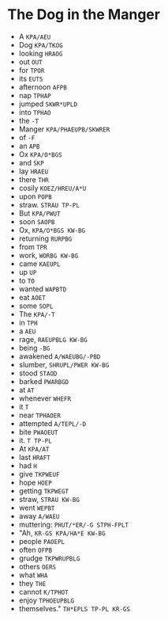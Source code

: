 # The Dog in the Manger

* A `KPA/AEU`
* Dog `KPA/TKOG`
* looking `HRAOG`
* out `OUT`
* for `TPOR`
* its `EUTS`
* afternoon `AFPB`
* nap `TPHAP`
* jumped `SKWR*UPLD`
* into `TPHAO`
* the `-T`
* Manger `KPA/PHAEUPB/SKWRER`
* of `-F`
* an `APB`
* Ox `KPA/O*BGS`
* and `SKP`
* lay `HRAEU`
* there `THR`
* cosily `KOEZ/HREU/A*U`
* upon `POPB`
* straw. `STRAU TP-PL`
* But `KPA/PWUT`
* soon `SAOPB`
* Ox, `KPA/O*BGS KW-BG`
* returning `RURPBG`
* from `TPR`
* work, `WORBG KW-BG`
* came `KAEUPL`
* up `UP`
* to `TO`
* wanted `WAPBTD`
* eat `AOET`
* some `SOPL`
* The `KPA/-T`
* in `TPH`
* a `AEU`
* rage, `RAEUPBLG KW-BG`
* being `-BG`
* awakened `A/WAEUBG/-PBD`
* slumber, `SHRUPL/PWER KW-BG`
* stood `STAOD`
* barked `PWARBGD`
* at `AT`
* whenever `WHEFR`
* it `T`
* near `TPHAOER`
* attempted `A/TEPL/-D`
* bite `PWAOEUT`
* it. `T TP-PL`
* At `KPA/AT`
* last `HRAFT`
* had `H`
* give `TKPWEUF`
* hope `HOEP`
* getting `TKPWEGT`
* straw, `STRAU KW-BG`
* went `WEPBT`
* away `A/WAEU`
* muttering: `PHUT/*ER/-G STPH-FPLT`
* "Ah, `KR-GS KPA/HA*E KW-BG`
* people `PAOEPL`
* often `OFPB`
* grudge `TKPWRUPBLG`
* others `OERS`
* what `WHA`
* they `THE`
* cannot `K/TPHOT`
* enjoy `TPHOEUPBLG`
* themselves." `TH*EPLS TP-PL KR-GS`
